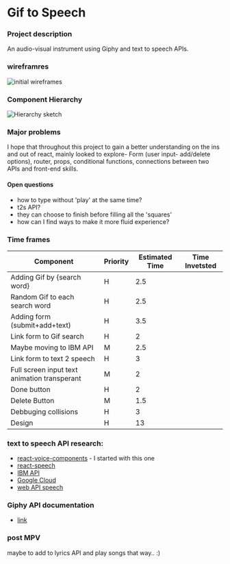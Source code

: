 # Gif to Speech 

### Project description 
An audio-visual instrument using Giphy and text to speech APIs.

### wireframres
![initial wireframes](https://i.imgur.com/40MRckk.png)

### Component Hierarchy
![Hierarchy sketch](https://i.imgur.com/wiiLKik.jpg)

### Major problems
I hope that throughout this project to gain a better understanding on the ins and out of react, mainly looked to explore- Form (user input- add/delete options), router, props, conditional functions, connections between two APIs and front-end skills. 

#### Open questions
- how to type without 'play' at the same time?
- t2s API?
- they can choose to finish before filling all the 'squares'
- how can I find ways to make it more fluid experience?


### Time frames
Component | Priority | Estimated Time | Time Invetsted 
--- | --- | --- | ---
Adding Gif by {search word} | H | 2.5 |
Random Gif to each search word | H | 2.5 |
Adding form (submit+add+text) | H | 3.5 |
Link form to Gif search | H | 2 |
Maybe moving to IBM API | M | 2.5 |
Link form to text 2 speech | H | 3 |
Full screen input text animation transperant | M | 2
Done button | H | 2
Delete Button | M | 1.5
Debbuging collisions | H | 3
Design | H | 13

### text to speech API research:
- [react-voice-components](https://github.com/grvcoelho/react-voice-components/) - I started with this one
- [react-speech](https://github.com/andrewkeig/react-speech)
- [IBM API](https://cloud.ibm.com/)
- [Google Cloud](https://cloud.google.com/text-to-speech/docs/reference/rest/)
- [web API speech](https://w3c.github.io/speech-api/#implementation-considerations)

### Giphy API documentation
- [link](https://developers.giphy.com/docs/)

### post MPV
maybe to add to lyrics API and play songs that way.. :)



